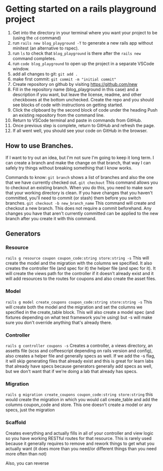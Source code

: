 # Getting started on a rails playground project

1. Get into the directory in your terminal where you want your project to be (using the `cd` command)
2. run `rails new blog_playground -T` to generate a new rails app without minitest (an alternative to rspec).
3. run `ls` to check that `blog_playground` is there after the `rails new` command completes.
4. run `code blog_playground` to open up the project in a separate VSCode window.
5. add all changes to git: `git add .`
6. make first commit: `git commit -m "initial commit"`
7. Create repository on github by visiting https://github.com/new 
8. Fill in the repository name (blog_playground in this case) and a description if you want, but leave the license, readme, and other checkboxes at the bottom unchecked. Create the repo and you should see blocks of code with instructions on getting started.
9. Click the clipboard by the second block of code under the heading Push an existing repository from the command line.
10. Return to VSCode terminal and paste in commands from GitHub.
11. Once previous step is complete, return to GitHub and refresh the page.
12. If all went well, you should see your code on GitHub in the browser.

## How to use Branches.

If I want to try out an idea, but I'm not sure I'm going to keep it long term. I can create a branch and make the change on that branch, that way I can safely try things without breaking something that I know works.

Commands to know:
```git branch```
shows a list of branches and also the one that we have currently checked out.
```git checkout```
This command allows you to checkout an existing branch. When you do this, you need to make sure that your working directory is clean. If you have changes that you haven't committed, you'll need to commit (or stash) them before you switch branches.
```git checkout -b new_branch_name```
This command will create and checkout a new branch. This does not require a commit beforehand. Any changes you have that aren't currently committed can be applied to the new branch after you create it with this command.

## Generators

### Resource
```rails g resource coupon coupon_code:string store:string -s```
This will create the model and the migration with the columns we specified. It also creates the controller file (and spec for it) the helper file (and spec for it). It will create the views path for the controller if it doesn't already exist and it will add resources to the routes for coupons and also create the asset files. 
### Model 
```rails g model create_coupons coupon_code:string store:string -s```
This will create both the model and the migration and set the columns we specified in the create_table block. This will also create a model spec (and fixtures depending on what test framework you're using) but -s will make sure you don't override anything that's already there.
### Controller
```rails g controller coupons -s```
Creates a controller, a views directory, an assetts file (scss and coffeescript depending on rails version and config), also creates a helper file and generally specs as well. If we add the -s flag, it will skip generating files that already exist and this is great for learn labs that already have specs because generators generally add specs as well, but we don't want that if we're doing a lab that already has specs.
### Migration
```rails g migration create_coupons coupon_code:string store:string```
this would create the migration in which you would call create_table and add the columns coupon_code and store.
This one doesn't create a model or any specs, just the migration

### Scaffold
Creates everything and actually fills in all of your controller and view logic so you have working RESTful routes for that resource. This is rarely used because it generally requires to remove and rework things to get what you actually want (it does more than you need/or different things than you need more often than not)

Also, you can reverse